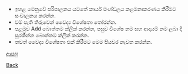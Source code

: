* ඉහළ මෙනුවේ පරිපාලනය යටතේ කාර්ය මණ්ඩලය කළමනාකරණය කිරීමට සංචාලනය කරන්න.
* වම් පැති තීරුවෙන් වෛද්‍ය විශේෂතා තෝරන්න.
* පළමුව Add බොත්තම ක්ලික් කරන්න, පසුව විශේෂ නම සහ ආදායම් නම ලබා දී සුරකින්න බොත්තම ක්ලික් කරන්න.
* තවත් වෛද්‍ය විශේෂතා එක් කිරීමට මෙම පියවර නැවත කරන්න.

[ආපසු](https://github.com/hmislk/hmis/wiki/%E0%B6%9A%E0%B7%8F%E0%B6%BB%E0%B7%8A%E0%B6%BA-%E0%B6%B8%E0%B6%AB%E0%B7%8A%E0%B6%A9%E0%B6%BD%E0%B6%BA-%E0%B6%9A%E0%B7%85%E0%B6%B8%E0%B6%B1%E0%B7%8F%E0%B6%9A%E0%B6%BB%E0%B6%AB%E0%B6%BA)

[Back](https://github.com/hmislk/hmis/wiki)
